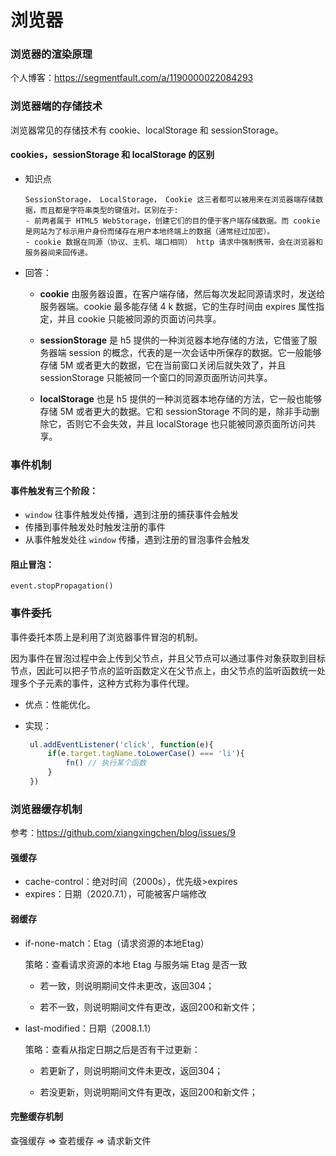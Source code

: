 # 浏览器



### 浏览器的渲染原理

个人博客：https://segmentfault.com/a/1190000022084293



### 浏览器端的存储技术

浏览器常见的存储技术有 cookie、localStorage 和 sessionStorage。

#### cookies，sessionStorage 和 localStorage 的区别

- 知识点

  ```
  SessionStorage， LocalStorage， Cookie 这三者都可以被用来在浏览器端存储数据，而且都是字符串类型的键值对。区别在于:
  - 前两者属于 HTML5 WebStorage，创建它们的目的便于客户端存储数据。而 cookie 是网站为了标示用户身份而储存在用户本地终端上的数据（通常经过加密）。
  - cookie 数据在同源（协议、主机、端口相同） http 请求中强制携带，会在浏览器和服务器间来回传递。
  ```

- 回答：

  - **cookie** 由服务器设置，在客户端存储，然后每次发起同源请求时，发送给服务器端。cookie 最多能存储 4 k 数据，它的生存时间由 expires 属性指定，并且 cookie 只能被同源的页面访问共享。

  - **sessionStorage** 是 h5 提供的一种浏览器本地存储的方法，它借鉴了服务器端 session 的概念，代表的是一次会话中所保存的数据。它一般能够存储 5M 或者更大的数据，它在当前窗口关闭后就失效了，并且 sessionStorage 只能被同一个窗口的同源页面所访问共享。

  - **localStorage** 也是 h5 提供的一种浏览器本地存储的方法，它一般也能够存储 5M 或者更大的数据。它和 sessionStorage 不同的是，除非手动删除它，否则它不会失效，并且 localStorage 也只能被同源页面所访问共享。



### 事件机制

#### 事件触发有三个阶段：

- `window` 往事件触发处传播，遇到注册的捕获事件会触发
- 传播到事件触发处时触发注册的事件
- 从事件触发处往 `window` 传播，遇到注册的冒泡事件会触发

#### 阻止冒泡：

`event.stopPropagation()`



### 事件委托

事件委托本质上是利用了浏览器事件冒泡的机制。

因为事件在冒泡过程中会上传到父节点，并且父节点可以通过事件对象获取到目标节点，因此可以把子节点的监听函数定义在父节点上，由父节点的监听函数统一处理多个子元素的事件，这种方式称为事件代理。

- 优点：性能优化。

- 实现：

  ```js
   ul.addEventListener('click', function(e){
       if(e.target.tagName.toLowerCase() === 'li'){
           fn() // 执行某个函数
       }
   })
  ```



### 浏览器缓存机制

参考：https://github.com/xiangxingchen/blog/issues/9

#### 强缓存

- cache-control：绝对时间（2000s），优先级>expires
- expires：日期（2020.7.1），可能被客户端修改

#### 弱缓存

- if-none-match：Etag（请求资源的本地Etag）

  策略：查看请求资源的本地 Etag 与服务端 Etag 是否一致

  - 若一致，则说明期间文件未更改，返回304；

  - 若不一致，则说明期间文件有更改，返回200和新文件；

- last-modified：日期（2008.1.1）

  策略：查看从指定日期之后是否有干过更新：

  - 若更新了，则说明期间文件未更改，返回304；

  - 若没更新，则说明期间文件有更改，返回200和新文件；

#### 完整缓存机制

查强缓存 => 查若缓存 => 请求新文件